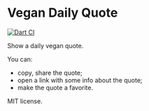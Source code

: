 # Vegan Daily Quote

[![Dart CI](https://github.com/Jephrey/vegan_daily_quote/workflows/Flutter%20CI/badge.svg)](https://github.com/Jephrey/vegan_daily_quote/actions)

Show a daily vegan quote.

You can:
* copy, share the quote;
* open a link with some info about the quote;
* make the quote a favorite.

MIT license.
